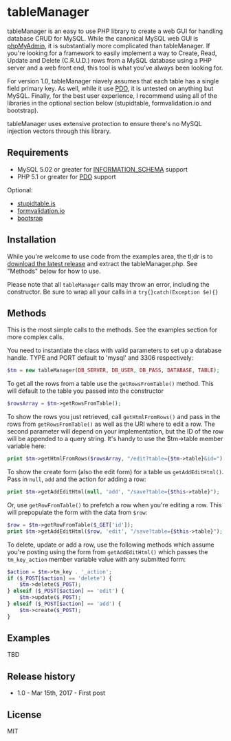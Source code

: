 # tableManager
tableManager is an easy to use PHP library to create a web GUI for handling database CRUD for MySQL.  While the canonical MySQL web GUI is [phpMyAdmin](https://www.phpmyadmin.net/), it is substantially more complicated than tableManager.  If you're looking for a framework to easily implement a way to Create, Read, Update and Delete (C.R.U.D.) rows from a MySQL database using a PHP server and a web front end, this tool is what you've always been looking for.

For version 1.0, tableManager niavely assumes that each table has a single field primary key.  As well, while it use [PDO](http://php.net/manual/en/pdo.installation.php),  it is untested on anything but MySQL.  Finally, for the best user experience, I recommend using all of the libraries in the optional section below (stupidtable, formvalidation.io and bootstrap).

tableManager uses extensive protection to ensure there's no MySQL injection vectors through this library.

## Requirements
*  MySQL 5.02 or greater for [INFORMATION_SCHEMA](https://dev.mysql.com/doc/refman/5.7/en/information-schema.html)  support
*  PHP 5.1 or greater for [PDO](http://php.net/manual/en/pdo.installation.php) support

Optional:
* [stupidtable.js](https://joequery.github.io/Stupid-Table-Plugin/) 
* [formvalidation.io](http://formvalidation.io)
* [bootsrap](http://getbootstrap.com/)


## Installation 

While you're welcome to use code from the examples area, the tl;dr is to [download the latest release](https://github.com/Packet-Clearing-House/tableManager/releases/latest) and extract the tableManager.php.  See "Methods" below for how to use.

Please note that all ``tableManager`` calls may throw an error, including the constructor.  Be sure to wrap all your calls in a ``try{}catch(Exception $e){}``

## Methods

This is the most simple calls to the methods.  See the examples section for more complex calls.

You need to instantiate the class with valid parameters to set up a database handle. TYPE and PORT default to 'mysql' and 3306 respectively: 

```php
$tm = new tableManager(DB_SERVER, DB_USER, DB_PASS, DATABASE, TABLE);
```

To get all the rows from a table use the ``getRowsFromTable()`` method.  This will default to the table you passed into the constructor

```php
$rowsArray = $tm->getRowsFromTable();
```

To show the rows you just retrieved, call ``getHtmlFromRows()`` and pass in the rows from ``getRowsFromTable()`` as well as the URI where to edit a row.  The second parameter will depend on your implementation, but the ID of the row will be appended to a query string.  It's handy to use the $tm->table member variable here:

```php
print $tm->getHtmlFromRows($rowsArray, "/edit?table={$tm->table}&id=");
```

To show the create form  (also the edit form) for a table us ``getAddEditHtml()``.  Pass in ``null``, ``add`` and the action for adding a row:

```php
print $tm->getAddEditHtml(null, 'add', "/save?table={$this->table}");
```

Or, use ``getRowFromTable()`` to prefetch a row when you're editing a row.  This will prepopulate the form with the data from ``$row``:

```php
$row = $tm->getRowFromTable($_GET['id']);
print $tm->getAddEditHtml($row, 'edit', "/save?table={$this->table}");
```

To delete, update or add a row, use the following methods which assume you're posting using the form from ``getAddEditHtml()`` which passes the ``tm_key_action`` member variable value with any submitted form:

```php
$action = $tm->tm_key . '_action';
if ($_POST[$action] == 'delete') {
    $tm->delete($_POST);
} elseif ($_POST[$action] == 'edit') {
    $tm->update($_POST);
} elseif ($_POST[$action] == 'add') {
    $tm->create($_POST);
}
```

## Examples

TBD

## Release history

* 1.0 - Mar 15th, 2017 - First post

## License 

MIT